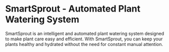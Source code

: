 # SmartSprout - Automated Plant Watering System

SmartSprout is an intelligent and automated plant watering system designed to make plant care easy and efficient. With SmartSprout, you can keep your plants healthy and hydrated without the need for constant manual attention.
